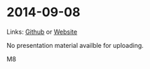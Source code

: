 # 2014-09-08 
Links: [Github](https://github.com/irsbugs/meetings/blob/master/2014/2014-09-08/README.md) or [Website](https://irsbugs.github.io/meetings/2014/2014-09-08/) 

No presentation material availble for uploading.

M8
